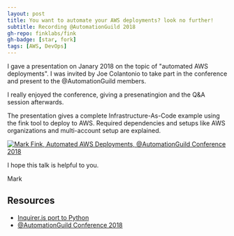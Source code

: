 ```yaml
---
layout: post
title: You want to automate your AWS deployments? look no further!
subtitle: Recording @AutomationGuild 2018
gh-repo: finklabs/fink
gh-badge: [star, fork]
tags: [AWS, DevOps]
---
```


I gave a presentation on Janary 2018 on the topic of "automated AWS deployments". I was invited by Joe Colantonio to take part in the conference and present to the @AutomationGuild members.

I really enjoyed the conference, giving a presenatingion and the Q&A session afterwards.

The presentation gives a complete Infrastructure-As-Code example using the fink tool to deploy to AWS. Required dependencies and setups like AWS organizations and multi-account setup are explained.


[![Mark Fink, Automated AWS Deployments, @AutomationGuild Conference 2018](https://img.youtube.com/vi/D-HbIV7WPxo/0.jpg)](https://www.youtube.com/watch?v=D-HbIV7WPxo)


I hope this talk is helpful to you.

Mark


## Resources

* [Inquirer.js port to Python](https://github.com/finklabs/fink)
* [@AutomationGuild Conference 2018](https://automationguild.com/)
